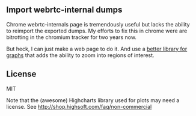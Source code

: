 ## Import webrtc-internal dumps
Chrome webrtc-internals page is tremendously useful but lacks the ability to reimport the exported dumps.
My efforts to fix this in chrome were are bitrotting in the chromium tracker for two years now.

But heck, I can just make a web page to do it. And use a [better library for graphs](http://www.highcharts.com/) that adds the ability to zoom into regions of interest.

## License
MIT

Note that the (awesome) Highcharts library used for plots may need a license. See http://shop.highsoft.com/faq/non-commercial
